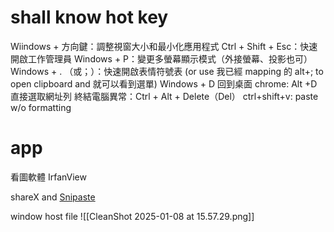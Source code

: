 



# shall know hot key


Wiindows + 方向鍵：調整視窗大小和最小化應用程式
Ctrl + Shift + Esc：快速開啟工作管理員
Windows + P：變更多螢幕顯示模式（外接螢幕、投影也可）
Windows + . （或；）：快速開啟表情符號表  (or use 我已經 mapping 的 alt+; to open clipboard and 就可以看到選單)
Windows + D 回到桌面
chrome: Alt +D 直接選取網址列
終結電腦異常：Ctrl + Alt + Delete（Del）
ctrl+shift+v: paste w/o formatting







# app


看圖軟體 
IrfanView


shareX and [Snipaste](https://www.snipaste.com/)





window host file
![[CleanShot 2025-01-08 at 15.57.29.png]]